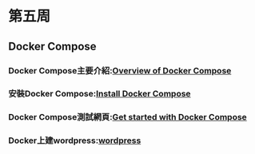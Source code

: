 # 第五周   
## Docker Compose   
### Docker Compose主要介紹:[Overview of Docker Compose](https://docs.docker.com/compose/)   
### 安裝Docker Compose:[Install Docker Compose](https://docs.docker.com/compose/install/)   
### Docker Compose測試網頁:[Get started with Docker Compose](https://docs.docker.com/compose/gettingstarted/)
### Docker上建wordpress:[wordpress](https://hub.docker.com/_/wordpress)    